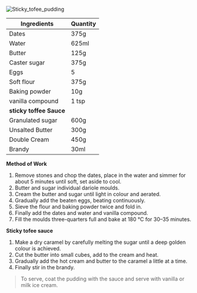 ![Sticky_tofee_pudding](resource:assets/images/hot_cold_desserts/sticky_tofee.png)


|Ingredients|Quantity|
|-----------|---------|
|Dates|375g|
|Water|625ml|
|Butter |125g|
|Caster sugar|375g|
|Eggs|5|
|Soft flour|375g|
|Baking powder|10g|
|vanilla compound|1 tsp|
|**sticky toffee Sauce**||
|Granulated sugar|600g|
|Unsalted Butter|300g|
|Double Cream |450g|
|Brandy|30ml|


**Method of Work**
1. Remove stones and chop the dates, place in the water and simmer for about 5 minutes until soft, set aside to cool.
2. Butter and sugar individual dariole moulds.
3. Cream the butter and sugar until light in colour and aerated.
4. Gradually add the beaten eggs, beating continuously.
5. Sieve the flour and baking powder twice and fold in.
6. Finally add the dates and water and vanilla compound.
7. Fill the moulds three-quarters full and bake at 180 °C for 30–35 minutes.

**Sticky tofee sauce**
1. Make a dry caramel by carefully melting the sugar until a deep golden colour is achieved.
2. Cut the butter into small cubes, add to the cream and heat.
3. Gradually add the hot cream and butter to the caramel a little at a time.
4. Finally stir in the brandy.

>To serve, coat the pudding with the sauce and serve with vanilla or milk ice cream.